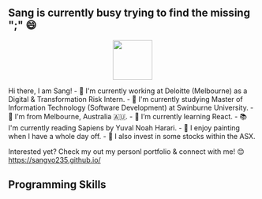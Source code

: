 ## Sang is currently busy trying to find the missing ";" 😄

<div align="center">
   <img width="80" src="https://user-images.githubusercontent.com/97276811/203482491-cc80066b-6782-428f-b4bf-eb06acaa3f12.gif"/>
</div>


<p> Hi there, I am Sang! 
- 💼 I'm currently working at Deloitte (Melbourne) as a Digital & Transformation Risk Intern.
- 🏫 I'm currently studying Master of Information Technology (Software Development) at Swinburne University.
- 🏡 I'm from Melbourne, Australia 🇦🇺. 
- 🌱 I’m currently learning React.
- 📚 I'm currently reading Sapiens by Yuval Noah Harari. 
- 🎨 I enjoy painting when I have a whole day off. 
- 🚀 I also invest in some stocks within the ASX.
</p>

Interested yet? Check my out my personl portfolio & connect with me! 😊
https://sangvo235.github.io/

## Programming Skills
